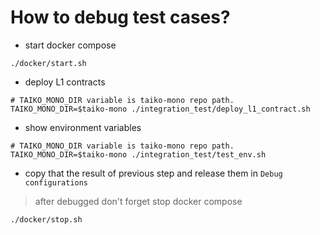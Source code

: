 # How to debug test cases?
* start docker compose
```
./docker/start.sh
```

* deploy L1 contracts
```
# TAIKO_MONO_DIR variable is taiko-mono repo path.
TAIKO_MONO_DIR=$taiko-mono ./integration_test/deploy_l1_contract.sh
```

* show environment variables
```
# TAIKO_MONO_DIR variable is taiko-mono repo path.
TAIKO_MONO_DIR=$taiko-mono ./integration_test/test_env.sh
```

* copy that the result of previous step and release them in `Debug configurations`
> after debugged don't forget stop docker compose
```
./docker/stop.sh
```